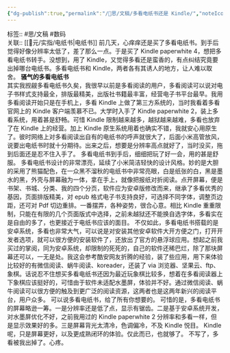 ```yaml
---
{"dg-publish":true,"permalink":"/🧠思/文稿/多看电纸书还是 Kindle/","noteIcon":"1","created":"2023-04-06T14:21:17.469+08:00","updated":""}
---
```


标签:: #思/文稿 #数码  
关联:: [[🎲元/实指/电纸书\|电纸书]]
前几天，心痒痒还是买了多看电纸书。到手后觉得好像分辨率太低了，差了那么一点。于是买了 Kindle paperwhite 4，想把多看电纸书转手。没想到，用了 Kindle，又觉得多看还是蛮香的，有点纠结究竟要出掉哪台电纸书。多看电纸书和 Kindle，两者各有其诱人的地方，让人难以取舍。
**骚气的多看电纸书**  
其实我觊觎多看电纸书久矣，我很早以前是多看阅读的用户，多看阅读可以说对电子书样式支持最全，排版最精美，出版社书籍最丰富，经营电子书平台最早。我用多看阅读开始只是在手机上，多看 Kindle 上做了第三方系统的，当时我看着多看官网上的 Kindle 客户端羡慕不已。大学时入手了 Kindle paperwhite 2，装上多看系统，用着甚是舒畅。可惜 Kindle 限制越来越多，越狱越来越难，多看也放弃了在 Kindle 上的经营。加上 Kindle 原生系统用着也确实不错，我就安心用原生了。彼时网络上对多看阅读出自有的电纸书的呼声就很大了，后面小米高管放风，说要出电纸书时就十分期待。出来之后，想要是分辨率高点就好了，当时没买，拖到后面还是忍不住入手了。
多看电纸书到手后，细细把玩了好一会，用的甚是舒服。
多看电纸书设计的非常漂亮，延续了小米简洁轻快的设计风格。妙的是大胆的采用了熊猫配色，在一众黑不溜秋的电纸书中非常亮眼，白是纸张的白，黑是墨水的黑，外壳与屏幕融为一体，拿在手上，就像把报纸对折阅读。点开屏幕，便是书架、书城、分类、我的四个分页，软件应为安卓版修改而来，继承了多看优秀的基因，页面排版精美，对 epub 格式电子书支持良好，可选择不同字体，调整页边距，还可对 Pdf 切边重排。一番摆弄，各种姿势，很合心意。相比 Kindle 重重限制，只能在有限的几个页面版式中选择，之前未越狱还不能换自选字体，多看实在是自由的多了，也更接近于电纸书应该的面目。
不仅如此，多看电纸书搭载的是安卓系统，多看也非常大气，可以说是对安装其他安卓软件大开方便之门，打开开发者选项，就可以很方便的安装软件了，还放出了官方的悬浮球应用。想起之前我买过的掌阅，同为安卓系统，却限制的死死的，自己的软件还稀巴烂，除了那块屏幕还可以，一无是处。我这会参考酷安网友折腾的经验，装了些应用，用下来体验比较好的有微信阅读、蜗牛阅读、koreader，还装了 via 浏览器、坚果云、ftp、象棋。话说忍不住想买多看电纸书还因为最近玩象棋比较多，想着在多看阅读器上下象棋应该挺好的，可惜由于软件未适配水墨屏，体验并不好。通过微信阅读、蜗牛阅读可以很方便的触及到更广泛的阅读资源，这两者也是这两年新兴的阅读平台，用户众多。
可以说多看电纸书，给了所有你想要的。
可惜的是，多看电纸书的屏幕略逊一筹。一是分辨率还是低了点，显示有锯齿。二是基于安卓系统开发，对水墨屏优化不好，之前我用过的 Kindle paperwhite 2 分辨率和多看一样，但是显示效果好的多。三是屏幕背光太清冷，色调偏冷，不及 Kindle 悦目。
Kindle 呢，只是屏幕更好，以及更成熟闭环的体验。仅此而已，也就够了。
不写了，多看被我出掉了。心疼。
